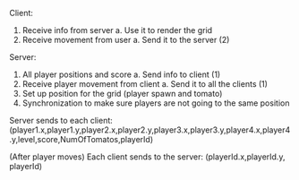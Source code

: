 Client:
1.	Receive info from server
	a.	Use it to render the grid
2.	Receive movement from user
	a.	Send it to the server (2)

Server:
1.	All player positions and score 
	a.	Send info to client (1)
2.	Receive player movement from client
	a.	Send it to all the clients (1)
3.	Set up position for the grid (player spawn and tomato)
4.	Synchronization to make sure players are not going to the same position

Server sends to each client:
(player1.x,player1.y,player2.x,player2.y,player3.x,player3.y,player4.x,player4.y,level,score,NumOfTomatos,playerId)

(After player moves)
Each client sends to the server:
(playerId.x,playerId.y, playerId)

